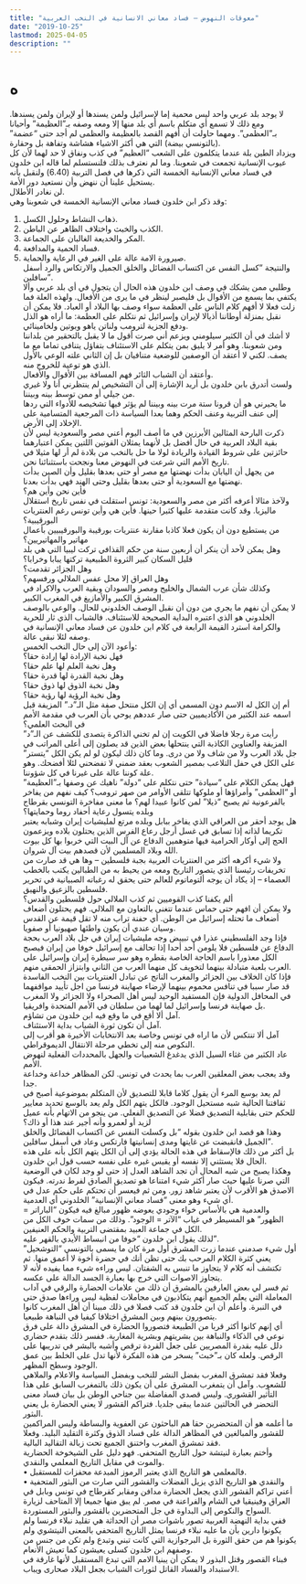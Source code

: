 ```yaml
---
title: "معوقات النهوض – فساد معاني الانسانية في النخب العربية"
date: "2019-10-25"
lastmod: 2025-04-05
description: ""
---
```

# **ه**

لا يوجد بلد عربي واحد ليس محمية إما لإسرائيل ولمن يسندها أو لإيران ولمن يسندها. ومع ذلك لا تسمع أي متكلم باسم أي بلد منها إلا ومعه وصفه بـ”العظيمة” وأحيانا بـ”العظمى”. ومهما حاولت أن أفهم القصد بالعظيمة والعظمى لم أجد حتى “عضمة” (بالتونسي بيضة) التي هي أكثر الاشياء هشاشة وتفاهة بل وحقارة.  
ويزداد الطين بلة عندما يتكلمون على الشعب “العظيم” في كذب ونفاق لا حد لهما لأن كل عيوب الإنسانية تجمعت في شعوبنا. وما لم نعترف بذلك فلنستسلم لما قاله ابن خلدون في فساد معاني الإنسانية الخمسة التي ذكرها في فصل التربية (6.40) ولنقبل بأنه يستحيل علينا أن ننهض وأن نستعيد دور الأمة.  
لن نغادر الأطلال.  
وقد ذكر ابن خلدون فساد معاني الإنسانية الخمسة في شعوبنا وهي:  
1. ذهاب النشاط وحلول الكسل.  
2. الكذب والخبث واختلاف الظاهر عن الباطن.  
3. المكر والخديعة الغالبان على الجماعة.  
4. فساد الحمية والمدافعة.  
5. صيرورة الامة عالة على الغير في الرعاية والحماية.  
والنتيجة “كسل النفس عن اكتساب الفضائل والخلق الجميل والارتكاس والرد أسفل سافلين”.  
وطلبي ممن يشكك في وصف ابن خلدون هذه الحال أن يتجول في أي بلد عربي وألا يكتفي بما يسمع من الأقوال بل فليصبر لينظر في ما يرى من الأفعال. ولهذه العلة فما زلت فعلا لا أفهم كلام الناس على العظمة سواء وصف بها البلاد أو العباد. فلا يمكن أن نقبل بمنزلة أوطاننا أذيالا لإيران وإسرائيل ثم نتكلم على العظمة: ما أراه هو الذل ودفع الجزية لترومب ولناتن ياهو وبوتين ولخامينائي.  
لا أشك في أن الكثير سيلومني ويزعم أني صرت أقول ما لا يقبل بالتحقير من بلداننا ومن شعوبنا. وهو أمر لا يليق بمن يتكلم على الاستئناف بتفاؤل يتنافى تماما مع ما يصف. لكني لا أعتقد أن الوصفين للوضعية متنافيان بل إن الثاني علته الوعي بالأول الذي هو توعية للخروج منه.  
وأعتقد أن الشباب الثائر فهم المسافة بين الأقوال والأفعال.  
ولست أتدرق بابن خلدون بل أريد الإشارة إلى أن التشخيص لم ينتظرني أنا ولا غيري من جيلي أو ممن توسط بينه وبيننا.  
ما يحيرني هو أن قرونا ستة مرت بينه وبيننا لم يؤثر فيها تشخيصه للأدواء التي ردها إلى عنف التربية وعنف الحكم وهما بعدا السياسة ذات المرجعية المتسامية على الإخلاد إلى الأرض.  
ذكرت البارحة المثالين الأبرزين في ما أصف اليوم أعني مصر والسعودية ليس لأن بقية البلاد العربية في حال أفضل بل لأنهما يمثلان القوتين اللتين يمكن اعتبارهما حائزتين على شروط القيادة والريادة لولا ما حل بالنخب من بلادة لم أر لها مثيلا في تاريخ الأمم التي شرعت في النهوض معنا ونجحت باستثنائنا نحن.  
من يجهل أن اليابان بدأت نهضتها مع مصر أو حتى بعدها بقليل وأن الصين بدأت نهضتها مع السعودية أو حتى بعدها بقليل وحتى الهند فهي بدأت بعدنا.  
فأين نحن وأين هم؟  
ولآخذ مثالا أعرفه أكثر من مصر والسعودية: تونس استقلت في نفس تاريخ استقلال ماليزيا. وقد كانت متقدمة عليها كثيرا حينها. فأين هي وأين تونس رغم العنتريات البورقيبية؟  
من يستطيع دون أن يكون فعلا كاذبا مقارنة عنتريات بورقيبة والبورقيبيين بأعمال مهاتير والمهاتيريين؟  
وهل يمكن لأحد أن ينكر أن أربعين سنة من حكم القذافي تركت ليبيا التي هي بلد قليل السكان كبير الثروة الطبيعية تركتها يبابا وخرابا؟  
وهل الجزائر تقدمت؟  
وهل العراق إلا محل عفس الملالي ورفسهم؟  
وكذلك شأن عرب الشمال والخليج ومصر والسودان وبقية العرب والاكراد في المشرق الكبير والأمازيغ في المغرب الكبير.  
لا يمكن أن نفهم ما يجري من دون أن نقبل الوصف الخلدوني للحال. والوعي بالوصف الخلدوني هو الذي اعتبره البداية الصحيحة للاستئناف. فالشباب الذي ثار للحرية والكرامة استرد القيمة الرابعة في كلام ابن خلدون عن فساد معاني الإنسانية في وصفه لئلا نبقى عالة.  
وأعود الآن إلى حال النخب الخمس:  
فهل نخبة الإرادة لها إرادة حقا؟  
وهل نخبة العلم لها علم حقا؟  
وهل نخبة القدرة لها قدرة حقا؟  
وهل نخبة الذوق لها ذوق حقا؟  
وهل نخبة الرؤية لها رؤية حقا؟  
أم إن الكل له الاسم دون المسمى أي إن الكل منتحل صفة مثل الـ”د.” المزيفة قبل اسمه عند الكثير من الأكاديميين حتى صار عددهم يوحي بأن العرب في مقدمة الأمم في البحث العلمي؟  
رأيت مرة رجلا فاضلا في الكويت إن لم تخني الذاكرة يتصدى للكشف عن الـ”د” المزيفة والعناوين الكاذبة التي ينتحلها بعض الذين قد يصلون إلى أعلى المراتب في جل بلاد العرب ولا من شاف ولا من درى. وما كان ذلك ليكون لو لم يكن الكل “يتستر” على الكل في حفل التلاعب بمصير الشعوب بعقد ضمني لا تفضحني لئلا أفضحك. وهو علة كوننا عالة على غيرنا في كل شؤوننا.  
فهل يمكن الكلام على “سيادة” حتى نتكلم على “دولة” ناهيك عن وصفها بـ”العظيمة” أو “العظمى” وأمراؤها أو ملوكها تتلقى الأوامر من صهر ترومب؟ كيف نفهم من يفاخر بالفرعونية ثم يصبح “ذيلا” لمن كانوا عبيدا لهم؟ ما معنى مفاخرة التونسي بقرطاج وبلده يتسول رعاية أحفاد روما وحمايتها؟  
هل يوجد أحقر من العراقي الذي يفاخر ببابل وبلده مرتع لمليشيات إيران وشبابه يعتبر تكريما لذاته إذا تسابق في غسل أرجل رعاع الفرس الذين يحتلون بلاده ويزعمون الحج إلى أوكار الحرامية فيها متوهمين الدفاع عن آل البيت التي خربوا بها كل بيوت الله وبلاد المسلمين لأن قصدهم بيت آل شروان.  
ولا شيء أكرهه أكثر من العنتريات العربية بجبة فلسطين – وها هي قد صارت من تخريفات رئيسنا الذي يتصور التاريخ ومعه من يحيط به من الطبالين يكتب بالخطب العصماء – إذ يكاد أن يوجه ألتوماتوم للعالم حتى يحقق له رغباته الصبيانية في تحرير فلسطين بالزعيق والنهيق.  
ألم يكفنا كذب القوميين ثم كذب الملالي حول فلسطين والقدس؟  
ولا يمكن أن افهم حتى حماس عندما تتغنى بالتعاون مع الملالي. فهم يحتلون أضعاف أضعاف ما تحتله إسرائيل من الوطن. أي حفنة تراب منه لا تقل قيمة عن القدس وسيان عندي أن يكون واطئها صهيونيا أو صفويا.  
فإذا وجد الفلسطيني عذرا في تبييض وجه مليشيات إيران في جل بلاد العرب بحجة الدفاع عن فلسطين فلا يلومن أحد أحدا إذا تحالف مع إسرائيل خوفا من إيران فيصبح الكل معذورا باسم الحاجة الخاصة بقطره وهو سر سيطرة إيران وإسرائيل على العرب بلعبة متبادلة بينهما لتخويف كل منهما العرب من الثاني وابتزاز الحمقى منهم.  
فإذا كان الخلاف بين الجزائر والمغرب الناتج عن تبادل العنتريات بين النخب الفاسدة قد صار سببا في تنافس محموم بينهما لإرضاء صهاينة فرنسا من اجل تأييد مواقفهما في المحافل الدولية فإن المستفيد الوحيد ليس أهل الصحراء ولا الجزائر ولا المغرب بل صهاينة فرنسا وإسرائيل لما لهما من سلطان في الأمم المتحدة وافريقيا.  
آمل ألا أقع في ما وقع فيه ابن خلدون من تشاؤم.  
آمل أن تكون ثورة الشباب بداية الاستئناف.  
آمل ألا تنتكس لأن ما اراه في تونس وخاصة بعد الانتخابات الأخيرة هو أقرب إلى النكوص منه إلى تخطي مرحلة الانتقال الديموقراطي.  
عاد الكثير من غثاء السيل الذي يدغدغ الشعبيات والجهل بالمحددات الفعلية لنهوض الأمم.  
وقد يعجب بعض المعلقين العرب بما يحدث في تونس. لكن المظاهر خداعة وخداعة جدا.  
لم يعد بوسع المرء أن يقول كلاما قابلا للتصديق لأن المتكلم بموضوعية أصبح في ثقافتنا الحالية شبه مستحيل الوجود. فالكل يتهم الكل ولم يعد بالوسع تحديد معايير للحكم حتى بقابلية التصديق فضلا عن التصديق الفعلي. من ينجو من الاتهام بأنه عميل لزيد أو لعمرو وأنه أجير عند هذا أو ذاك؟  
وهذا هو قصد ابن خلدون بقوله “بل وكسلت النفس عن اكتساب الفضائل والخلق الجميل فانقبضت عن غايتها ومدى إنسانيتها فارتكس وعاد في أسفل سافلين”.  
بل أكثر من ذلك فالإسقاط في هذه الحالة يؤدي إلى أن الكل يتهم الكل بأنه على هذه الحال فلا يستثني إلا نفسه أو يقيس غيره على نفسه حسب قول ابن خلدون.  
وهكذا يصبح من شبه المحال أن تجد الشاهد العدل إذ حتى لو وجد لكان في الوضعية التي صرنا عليها حيث صار أكثر شيء امتناعا هو تصديق الصادق لفرط ندرته. فيكون الاصدق هو الأقرب لأن يعتبر شاهد زور. ومن ثم فيعسر أن تحتكم على حكم عدل في أي شيء وهو معنى “فساد معاني الإنسانية” الخلدوني أي العدمية.  
والعدمية هي بالأساس خواء وجودي يعوضه ظهور مبالغ فيه فيكون “الباراتر = الظهور” هو المسيطر في غياب “الآتر = الوجود”. وذلك من سمات خوف الكل من الكل في جماعة العبيد بمقتضى التربية والحكم العنيفين.  
لذلك يقول ابن خلدون “خوفا من انبساط الأيدي بالقهر عليه”.  
أول شيء صدمني عندما زرت المشرق أول مرة كان ما يسمى بالتونسي “التوشحيل” يعني كثرة الكلام المرحب بك حتى تظن أنك في حضرة أخوة لا أعمق منها. ثم تكتشف أنه كلام لا يتجاوز ما تنبس به الشفتان. ليس وراءه شيء مما يفيده لأنه لا يتجاوز الاصوات التي خرج بها بعبارة الجسد الدالة على عكسه.  
ثم فسر لي بعض العارفين بالمشرق أن ذلك من علامات الحضارة والرقي في آداب المعاملة التي يعلم الجميع أنهم يتكاذبون في مجاملات لفظية ليس وراءها صدق حتى في النبرة. وأعلم أن ابن خلدون قد كتب فصلا في ذلك مبينا أن أهل المغرب كانوا يتصورون بينهم وبين المشرق اختلافا كيفيا في النباهة طبيعيا.  
أي إنهم كانوا أكثر قربا من الطبيعة فتصوروا الحضارة في المشرق دالة على فرق نوعي في الذكاء والنباهة بين بشريتهم وبشرية المغاربة. ففسر ذلك بتقدم حضاري دلل عليه بقدرة المصريين على جعل القردة ترقص وأشبه بالبشر في تدريبها على الرقص. ولعله كان بـ”خبث” يسخر من هذه الفكرة لأنها تدل على الخلط بين عمق الوجود وسطح المظهر.  
وفعلا فقد تمشرق المغرب بفضل النشر للنخب وبفضل السياسة والاعلام والملاهي للشعوب. وآمل أن يتمغرب المشرق على أن يكون ذلك بالتمغرب السابق على هذا التأثير القشوري. وليس قصدي المفاضلة بين جناحي الوطن بل بيان فساد معنى التحضر في الحالتين عندما يبقى جلديا. فتراكم القشور لا يعني الحضارة بل يعني البثور.  
ما أعلمه هو أن المتحضرين حقا هم الباحثون عن العفوية والبساطة وليس المراكمين للقشور والمبالغين في المظاهر الدالة على فساد الذوق وكثرة التقليد البليد. وفعلا فقد تمشرق المغرب واختنق الجميع تحت زبالة التقاليد البالية.  
وأختم بعبارة لنيتشة حول التاريخ المتحفي. فهو دليل على الشيخوخة الحضارية والموت في مقابل التاريخ المعلمي والنقدي.  
• فالمعلمي هو التاريخ الذي يعتبر الرموز المبدعة محفزات للمستقبل.  
• والنقدي هو التاريخ الذي يزيل الفضلات والقشور التي صارت من البثور المتحفية أعني تراكم القشور الذي يجعل الحضارة مدافن ومقابر كقرطاج في تونس وبابل في العراق وفينيقيا في الشام والفراعنة في مصر. لم يبق منها جميعا إلا المتاحف لزيارة السواح والنكوص إلى البداوة في جل المتحضرين بالقشور والبثور المستوردة.  
ففي بداية النهضة العربية تصور باشوات مصر أن الحداثة هي تقليد نبلاء فرنسا ولم يكونوا دارين بأن ما عليه نبلاء فرنسا يمثل التاريخ المتحفي بالمعنى النيتشوي ولم يكونوا هم من حقق الثورة بل البرجوازية التي كانت تبني وتبدع ولم تكن من جنس من وصفهم ابن خلدون كسلى يعيشون كما تعيش الأنعام.  
فبناء القصور وقتل البذور لا يمكن أن يبنيا الامم التي تبدع المستقبل لأنها غارقة في الاستبداد والفساد القاتل لثورات الشباب بجعل البلاد صحارى ويباب.

###
